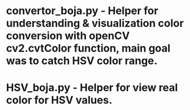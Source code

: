 # convertor_boja.py - Helper for understanding & visualization color conversion with openCV cv2.cvtColor function, main goal was to catch HSV color range.
# HSV_boja.py - Helper for view real color for HSV values.
